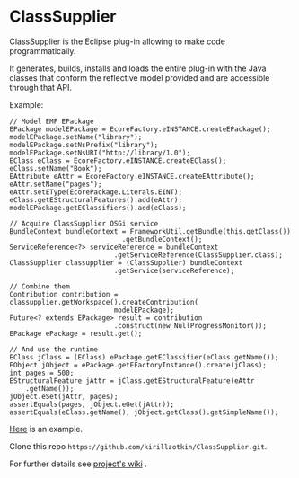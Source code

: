 ClassSupplier
===========

ClassSupplier is the Eclipse plug-in allowing to make code programmatically.  

It generates, builds, installs and loads the entire plug-in with the Java classes that conform the reflective model provided and are accessible through that API.  


Example:  

    // Model EMF EPackage
    EPackage modelEPackage = EcoreFactory.eINSTANCE.createEPackage();
    modelEPackage.setName("library");
    modelEPackage.setNsPrefix("library");
    modelEPackage.setNsURI("http://library/1.0");
    EClass eClass = EcoreFactory.eINSTANCE.createEClass();
    eClass.setName("Book");
    EAttribute eAttr = EcoreFactory.eINSTANCE.createEAttribute();
    eAttr.setName("pages");
    eAttr.setEType(EcorePackage.Literals.EINT);
    eClass.getEStructuralFeatures().add(eAttr);
    modelEPackage.getEClassifiers().add(eClass);
    
    // Acquire ClassSupplier OSGi service
    BundleContext bundleContext = FrameworkUtil.getBundle(this.getClass())
                                .getBundleContext();
    ServiceReference<?> serviceReference = bundleContext
                              .getServiceReference(ClassSupplier.class);
    ClassSupplier classupplier = (ClassSupplier) bundleContext
                              .getService(serviceReference);
    
    // Combine them
    Contribution contribution = classupplier.getWorkspace().createContribution(
                              modelEPackage);
    Future<? extends EPackage> result = contribution
                              .construct(new NullProgressMonitor());
    EPackage ePackage = result.get();
    
    // And use the runtime
    EClass jClass = (EClass) ePackage.getEClassifier(eClass.getName());
    EObject jObject = ePackage.getEFactoryInstance().create(jClass); 
    int pages = 500;
    EStructuralFeature jAttr = jClass.getEStructuralFeature(eAttr
        .getName());
    jObject.eSet(jAttr, pages);
    assertEquals(pages, jObject.eGet(jAttr));
    assertEquals(eClass.getName(), jObject.getClass().getSimpleName());  
        
[Here](/org.classupplier.test/src/org/classupplier/test/ClassSupplierTests.java) is an example.  

Clone this repo ```https://github.com/kirillzotkin/ClassSupplier.git```.

For further details see [project's wiki](https://github.com/kirillzotkin/ClassSupplier/wiki) .
